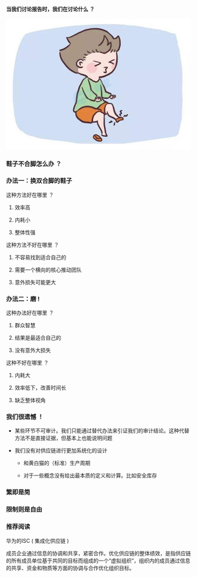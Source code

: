 #### 当我们讨论报告时，我们在讨论什么 ？



![](/resourse/img/1.jpg)



### 鞋子不合脚怎么办 ？



### 办法一：换双合脚的鞋子


这种方法好在哪里 ？


1. 效率高

2. 内耗小

2. 整体性强


这种方法不好在哪里 ？


1. 不容易找到适合自己的

2. 需要一个横向的核心推动团队

2. 意外损失可能更大



### 办法二：磨 !


这种办法好在哪里 ？


1. 群众智慧

2. 结果是最适合自己的

2. 没有意外大损失


这种不好在哪里 ？


1. 内耗大

2. 效率低下，改善时间长

3. 缺乏整体视角



### 我们很遗憾 ！



* 某些环节不可审计。我们只能通过替代办法来引证我们的审计结论。这种代替方法不是直接证据，但基本上也能说明问题


* 我们没有对供应链进行更加系统化的设计

    * 和黄白猫的（标准）生产周期

    * 对于一些概念没有给出最本质的定义和计算。比如安全库存



### 繁即是简


### 限制则是自由



### 推荐阅读


华为的ISC ( 集成化供应链 )


成员企业通过信息的协调和共享，紧密合作。优化供应链的整体绩效，是指供应链的所有成员单位基于共同的目标而组成的一个“虚拟组织”，组织内的成员通过信息的共享、资金和物质等方面的协调与合作优化组织目标。